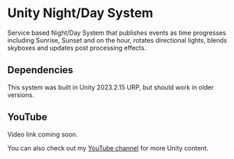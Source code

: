 # Unity Night/Day System

Service based Night/Day System that publishes events as time progresses including Sunrise, Sunset and on the hour, 
rotates directional lights, blends skyboxes and updates post processing effects.

## Dependencies

This system was built in Unity 2023.2.15 URP, but should work in older versions.

## YouTube

Video link coming soon.

You can also check out my [YouTube channel](https://www.youtube.com/@git-amend?sub_confirmation=1) for more Unity content.



